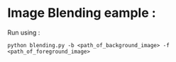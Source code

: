 # Image Blending eample : 

Run using :
```
python blending.py -b <path_of_background_image> -f <path_of_foreground_image> 
```

